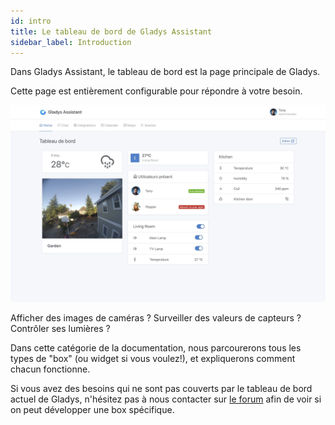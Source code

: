 ```yaml
---
id: intro
title: Le tableau de bord de Gladys Assistant
sidebar_label: Introduction
---
```


Dans Gladys Assistant, le tableau de bord est la page principale de Gladys.

Cette page est entièrement configurable pour répondre à votre besoin.

![Tableau de bord Gladys Assistant 4](../../../../../static/img/docs/fr/dashboard/dashboard-gladys-4.jpg)

Afficher des images de caméras ? Surveiller des valeurs de capteurs ? Contrôler ses lumières ?

Dans cette catégorie de la documentation, nous parcourerons tous les types de "box" (ou widget si vous voulez!), et expliquerons comment chacun fonctionne.

Si vous avez des besoins qui ne sont pas couverts par le tableau de bord actuel de Gladys, n'hésitez pas à nous contacter sur [le forum](https://community.gladysassistant.com/) afin de voir si on peut développer une box spécifique.
